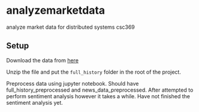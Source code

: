 # analyzemarketdata
analyze market data for distributed systems csc369

## Setup

Download the data from [here](https://www.nasdaq.com/market-data/quotes/historical)

Unzip the file and put the `full_history` folder in the root of the project.

Preprocess data using jupyter notebook. Should have full_history_preprocessed and news_data_preprocessed.
After attempted to perform sentiment analysis however it takes a while. Have not finished the sentiment analysis yet.

